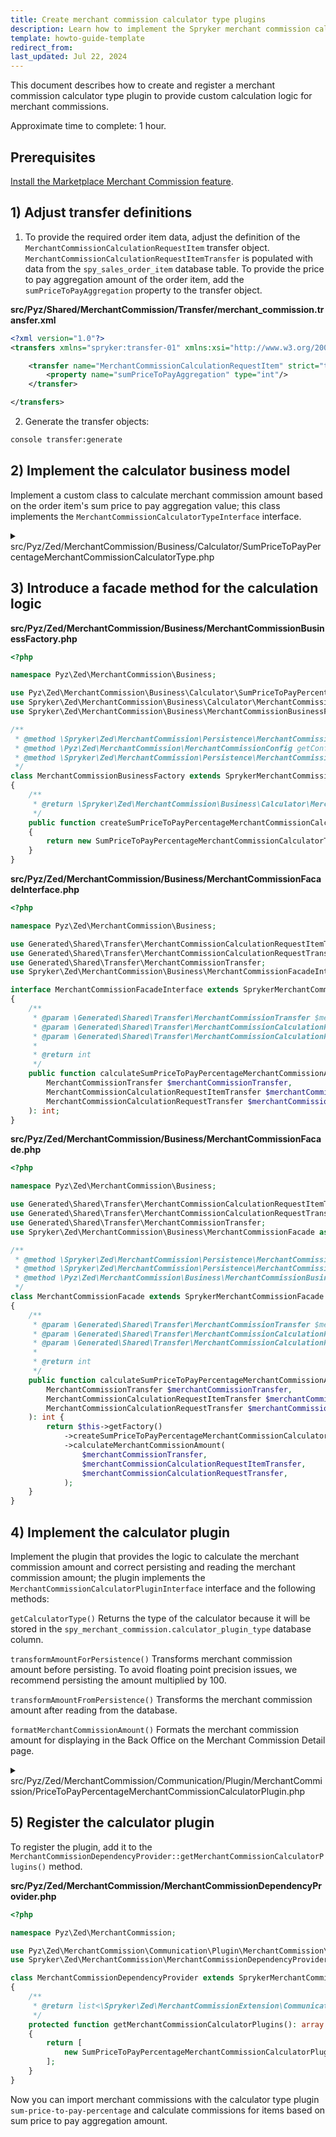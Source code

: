 ```yaml
---
title: Create merchant commission calculator type plugins
description: Learn how to implement the Spryker merchant commission calculator type plugin to your Spryker Marketplace project.
template: howto-guide-template
redirect_from:
last_updated: Jul 22, 2024
---
```


This document describes how to create and register a merchant commission calculator type plugin to provide custom calculation logic for merchant commissions.

Approximate time to complete: 1 hour.

## Prerequisites

[Install the Marketplace Merchant Commission feature](/docs/pbc/all/merchant-management/{{page.version}}/marketplace/install-and-upgrade/install-features/install-the-marketplace-merchant-commission-feature.html).


## 1) Adjust transfer definitions

1. To provide the required order item data, adjust the definition of the `MerchantCommissionCalculationRequestItem` transfer object. `MerchantCommissionCalculationRequestItemTransfer` is populated with data from the `spy_sales_order_item` database table. To provide the price to pay aggregation amount of the order item, add the `sumPriceToPayAggregation` property to the transfer object.

**src/Pyz/Shared/MerchantCommission/Transfer/merchant_commission.transfer.xml**

```xml
<?xml version="1.0"?>
<transfers xmlns="spryker:transfer-01" xmlns:xsi="http://www.w3.org/2001/XMLSchema-instance" xsi:schemaLocation="spryker:transfer-01 http://static.spryker.com/transfer-01.xsd">

    <transfer name="MerchantCommissionCalculationRequestItem" strict="true">
        <property name="sumPriceToPayAggregation" type="int"/>
    </transfer>

</transfers>
```

2. Generate the transfer objects:

```bash
console transfer:generate
```

## 2) Implement the calculator business model

Implement a custom class to calculate merchant commission amount based on the order item's sum price to pay aggregation value; this class implements the `MerchantCommissionCalculatorTypeInterface` interface.


<details>
  <summary>src/Pyz/Zed/MerchantCommission/Business/Calculator/SumPriceToPayPercentageMerchantCommissionCalculatorType.php</summary>

```php
<?php

namespace Pyz\Zed\MerchantCommission\Business\Calculator;

use Generated\Shared\Transfer\MerchantCommissionCalculationRequestItemTransfer;
use Generated\Shared\Transfer\MerchantCommissionCalculationRequestTransfer;
use Generated\Shared\Transfer\MerchantCommissionTransfer;
use Spryker\Zed\MerchantCommission\Business\Calculator\MerchantCommissionCalculatorTypeInterface;
use Spryker\Zed\MerchantCommission\MerchantCommissionConfig;

class SumPriceToPayPercentageMerchantCommissionCalculatorType implements MerchantCommissionCalculatorTypeInterface
{
    /**
     * @var \Spryker\Zed\MerchantCommission\MerchantCommissionConfig
     */
    protected MerchantCommissionConfig $merchantCommissionConfig;

    /**
     * @param \Spryker\Zed\MerchantCommission\MerchantCommissionConfig $merchantCommissionConfig
     */
    public function __construct(MerchantCommissionConfig $merchantCommissionConfig)
    {
        $this->merchantCommissionConfig = $merchantCommissionConfig;
    }

    /**
     * @param \Generated\Shared\Transfer\MerchantCommissionTransfer $merchantCommissionTransfer
     * @param \Generated\Shared\Transfer\MerchantCommissionCalculationRequestItemTransfer $merchantCommissionCalculationRequestItemTransfer
     * @param \Generated\Shared\Transfer\MerchantCommissionCalculationRequestTransfer $merchantCommissionCalculationRequestTransfer
     *
     * @return int
     */
    public function calculateMerchantCommissionAmount(
        MerchantCommissionTransfer $merchantCommissionTransfer,
        MerchantCommissionCalculationRequestItemTransfer $merchantCommissionCalculationRequestItemTransfer,
        MerchantCommissionCalculationRequestTransfer $merchantCommissionCalculationRequestTransfer
    ): int {
        $merchantCommissionPercentAmount = $merchantCommissionTransfer->getAmountOrFail() / 100;
        if ($merchantCommissionPercentAmount <= 0) {
            return 0;
        }

        return $this->calculate(
            $merchantCommissionCalculationRequestItemTransfer->getSumPriceToPayAggregationOrFail(),
            $merchantCommissionPercentAmount,
        );
    }

    /**
     * @param int $sumPriceToPayAggregation
     * @param float $merchantCommissionPercentAmount
     *
     * @return int
     */
    protected function calculate(int $sumPriceToPayAggregation, float $merchantCommissionPercentAmount): int
    {
        $calculatedMerchantCommissionAmount = $sumPriceToPayAggregation * $merchantCommissionPercentAmount / 100;

        return (int)round(
            $calculatedMerchantCommissionAmount,
            0,
            $this->merchantCommissionConfig->getPercentageMerchantCommissionCalculationRoundMode(),
        );
    }
}
```

</details>

## 3) Introduce a facade method for the calculation logic

**src/Pyz/Zed/MerchantCommission/Business/MerchantCommissionBusinessFactory.php**

```php
<?php

namespace Pyz\Zed\MerchantCommission\Business;

use Pyz\Zed\MerchantCommission\Business\Calculator\SumPriceToPayPercentageMerchantCommissionCalculatorType;
use Spryker\Zed\MerchantCommission\Business\Calculator\MerchantCommissionCalculatorTypeInterface;
use Spryker\Zed\MerchantCommission\Business\MerchantCommissionBusinessFactory as SprykerMerchantCommissionBusinessFactory;

/**
 * @method \Spryker\Zed\MerchantCommission\Persistence\MerchantCommissionEntityManagerInterface getEntityManager()
 * @method \Pyz\Zed\MerchantCommission\MerchantCommissionConfig getConfig()
 * @method \Spryker\Zed\MerchantCommission\Persistence\MerchantCommissionRepositoryInterface getRepository()
 */
class MerchantCommissionBusinessFactory extends SprykerMerchantCommissionBusinessFactory
{
    /**
     * @return \Spryker\Zed\MerchantCommission\Business\Calculator\MerchantCommissionCalculatorTypeInterface
     */
    public function createSumPriceToPayPercentageMerchantCommissionCalculatorType(): MerchantCommissionCalculatorTypeInterface
    {
        return new SumPriceToPayPercentageMerchantCommissionCalculatorType($this->getConfig());
    }
}
```

**src/Pyz/Zed/MerchantCommission/Business/MerchantCommissionFacadeInterface.php**

```php
<?php

namespace Pyz\Zed\MerchantCommission\Business;

use Generated\Shared\Transfer\MerchantCommissionCalculationRequestItemTransfer;
use Generated\Shared\Transfer\MerchantCommissionCalculationRequestTransfer;
use Generated\Shared\Transfer\MerchantCommissionTransfer;
use Spryker\Zed\MerchantCommission\Business\MerchantCommissionFacadeInterface as SprykerMerchantCommissionFacadeInterface;

interface MerchantCommissionFacadeInterface extends SprykerMerchantCommissionFacadeInterface
{
    /**
     * @param \Generated\Shared\Transfer\MerchantCommissionTransfer $merchantCommissionTransfer
     * @param \Generated\Shared\Transfer\MerchantCommissionCalculationRequestItemTransfer $merchantCommissionCalculationRequestItemTransfer
     * @param \Generated\Shared\Transfer\MerchantCommissionCalculationRequestTransfer $merchantCommissionCalculationRequestTransfer
     *
     * @return int
     */
    public function calculateSumPriceToPayPercentageMerchantCommissionAmount(
        MerchantCommissionTransfer $merchantCommissionTransfer,
        MerchantCommissionCalculationRequestItemTransfer $merchantCommissionCalculationRequestItemTransfer,
        MerchantCommissionCalculationRequestTransfer $merchantCommissionCalculationRequestTransfer
    ): int;
}
```

**src/Pyz/Zed/MerchantCommission/Business/MerchantCommissionFacade.php**

```php
<?php

namespace Pyz\Zed\MerchantCommission\Business;

use Generated\Shared\Transfer\MerchantCommissionCalculationRequestItemTransfer;
use Generated\Shared\Transfer\MerchantCommissionCalculationRequestTransfer;
use Generated\Shared\Transfer\MerchantCommissionTransfer;
use Spryker\Zed\MerchantCommission\Business\MerchantCommissionFacade as SprykerMerchantCommissionFacade;

/**
 * @method \Spryker\Zed\MerchantCommission\Persistence\MerchantCommissionEntityManagerInterface getEntityManager()
 * @method \Spryker\Zed\MerchantCommission\Persistence\MerchantCommissionRepositoryInterface getRepository()
 * @method \Pyz\Zed\MerchantCommission\Business\MerchantCommissionBusinessFactory getFactory()
 */
class MerchantCommissionFacade extends SprykerMerchantCommissionFacade implements MerchantCommissionFacadeInterface
{
    /**
     * @param \Generated\Shared\Transfer\MerchantCommissionTransfer $merchantCommissionTransfer
     * @param \Generated\Shared\Transfer\MerchantCommissionCalculationRequestItemTransfer $merchantCommissionCalculationRequestItemTransfer
     * @param \Generated\Shared\Transfer\MerchantCommissionCalculationRequestTransfer $merchantCommissionCalculationRequestTransfer
     *
     * @return int
     */
    public function calculateSumPriceToPayPercentageMerchantCommissionAmount(
        MerchantCommissionTransfer $merchantCommissionTransfer,
        MerchantCommissionCalculationRequestItemTransfer $merchantCommissionCalculationRequestItemTransfer,
        MerchantCommissionCalculationRequestTransfer $merchantCommissionCalculationRequestTransfer
    ): int {
        return $this->getFactory()
            ->createSumPriceToPayPercentageMerchantCommissionCalculatorType()
            ->calculateMerchantCommissionAmount(
                $merchantCommissionTransfer,
                $merchantCommissionCalculationRequestItemTransfer,
                $merchantCommissionCalculationRequestTransfer,
            );
    }
}
```

## 4) Implement the calculator plugin

Implement the plugin that provides the logic to calculate the merchant commission amount and correct persisting and reading the merchant commission amount; the plugin implements the `MerchantCommissionCalculatorPluginInterface` interface and the following methods:

`getCalculatorType()`
  Returns the type of the calculator because it will be stored in the `spy_merchant_commission.calculator_plugin_type` database column.

`transformAmountForPersistence()`
  Transforms merchant commission amount before persisting. To avoid floating point precision issues, we recommend persisting the amount multiplied by 100.

`transformAmountFromPersistence()`
  Transforms the merchant commission amount after reading from the database.

`formatMerchantCommissionAmount()`
  Formats the merchant commission amount for displaying in the Back Office on the Merchant Commission Detail page.

<details>
  <summary>src/Pyz/Zed/MerchantCommission/Communication/Plugin/MerchantCommission/PriceToPayPercentageMerchantCommissionCalculatorPlugin.php</summary>

```php
<?php

namespace Pyz\Zed\MerchantCommission\Communication\Plugin\MerchantCommission;

use Generated\Shared\Transfer\MerchantCommissionCalculationRequestItemTransfer;
use Generated\Shared\Transfer\MerchantCommissionCalculationRequestTransfer;
use Generated\Shared\Transfer\MerchantCommissionTransfer;
use Spryker\Zed\Kernel\Communication\AbstractPlugin;
use Spryker\Zed\MerchantCommissionExtension\Communication\Dependency\Plugin\MerchantCommissionCalculatorPluginInterface;

/**
 * @method \Pyz\Zed\MerchantCommission\MerchantCommissionConfig getConfig()
 * @method \Pyz\Zed\MerchantCommission\Business\MerchantCommissionFacadeInterface getFacade()
 * @method \Spryker\Zed\MerchantCommission\Communication\MerchantCommissionCommunicationFactory getFactory()
 */
class SumPriceToPayPercentageMerchantCommissionCalculatorPlugin extends AbstractPlugin implements MerchantCommissionCalculatorPluginInterface
{
    /**
     * @var string
     */
    protected const CALCULATOR_TYPE = 'sum-price-to-pay-percentage';

    /**
     * @return string
     */
    public function getCalculatorType(): string
    {
        return static::CALCULATOR_TYPE;
    }

    /**
     * @param \Generated\Shared\Transfer\MerchantCommissionTransfer $merchantCommissionTransfer
     * @param \Generated\Shared\Transfer\MerchantCommissionCalculationRequestItemTransfer $merchantCommissionCalculationRequestItemTransfer
     * @param \Generated\Shared\Transfer\MerchantCommissionCalculationRequestTransfer $merchantCommissionCalculationRequestTransfer
     *
     * @return int
     */
    public function calculateMerchantCommission(
        MerchantCommissionTransfer $merchantCommissionTransfer,
        MerchantCommissionCalculationRequestItemTransfer $merchantCommissionCalculationRequestItemTransfer,
        MerchantCommissionCalculationRequestTransfer $merchantCommissionCalculationRequestTransfer
    ): int {
        return $this->getFacade()->calculateSumPriceToPayPercentageMerchantCommissionAmount(
            $merchantCommissionTransfer,
            $merchantCommissionCalculationRequestItemTransfer,
            $merchantCommissionCalculationRequestTransfer,
        );
    }

    /**
     * @param float $merchantCommissionAmount
     *
     * @return int
     */
    public function transformAmountForPersistence(float $merchantCommissionAmount): int
    {
        return (int)round($merchantCommissionAmount * 100);
    }

    /**
     * @param int $merchantCommissionAmount
     *
     * @return float
     */
    public function transformAmountFromPersistence(int $merchantCommissionAmount): float
    {
        return round($merchantCommissionAmount / 100, 2);
    }

    /**
     * @param int $merchantCommissionAmount
     * @param string|null $currencyIsoCode
     *
     * @return string
     */
    public function formatMerchantCommissionAmount(int $merchantCommissionAmount, ?string $currencyIsoCode = null): string
    {
        return sprintf('%s %%', $this->transformAmountFromPersistence($merchantCommissionAmount));
    }
}
```

</details>

## 5) Register the calculator plugin

To register the plugin, add it to the `MerchantCommissionDependencyProvider::getMerchantCommissionCalculatorPlugins()` method.

**src/Pyz/Zed/MerchantCommission/MerchantCommissionDependencyProvider.php**

```php
<?php

namespace Pyz\Zed\MerchantCommission;

use Pyz\Zed\MerchantCommission\Communication\Plugin\MerchantCommission\SumPriceToPayPercentageMerchantCommissionCalculatorPlugin;
use Spryker\Zed\MerchantCommission\MerchantCommissionDependencyProvider as SprykerMerchantCommissionDependencyProvider;

class MerchantCommissionDependencyProvider extends SprykerMerchantCommissionDependencyProvider
{
    /**
     * @return list<\Spryker\Zed\MerchantCommissionExtension\Communication\Dependency\Plugin\MerchantCommissionCalculatorPluginInterface>
     */
    protected function getMerchantCommissionCalculatorPlugins(): array
    {
        return [
            new SumPriceToPayPercentageMerchantCommissionCalculatorPlugin(),
        ];
    }
}
```

Now you can import merchant commissions with the calculator type plugin `sum-price-to-pay-percentage` and calculate commissions for items based on sum price to pay aggregation amount.
